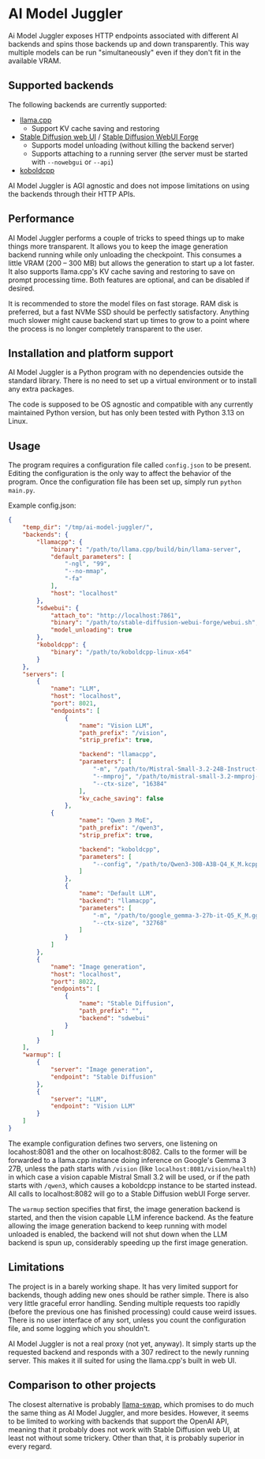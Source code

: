 # AI Model Juggler

Ai Model Juggler exposes HTTP endpoints associated with different AI backends and spins those backends up and down transparently. This way multiple models can be run "simultaneously" even if they don't fit in the available VRAM.

## Supported backends

The following backends are currently supported:
- [llama.cpp](https://github.com/ggml-org/llama.cpp)
  - Support KV cache saving and restoring
- [Stable Diffusion web UI](https://github.com/AUTOMATIC1111/stable-diffusion-webui) / [Stable Diffusion WebUI Forge](https://github.com/lllyasviel/stable-diffusion-webui-forge)
  - Supports model unloading (without killing the backend server)
  - Supports attaching to a running server (the server must be started with ```--nowebgui``` or ```--api```)
- [koboldcpp](https://github.com/LostRuins/koboldcpp)

AI Model Juggler is AGI agnostic and does not impose limitations on using the backends through their HTTP APIs.

## Performance

AI Model Juggler performs a couple of tricks to speed things up to make things more transparent. It allows you to keep the image generation backend running while only unloading the checkpoint. This consumes a little VRAM (200 – 300 MB) but allows the generation to start up a lot faster. It also supports llama.cpp's KV cache saving and restoring to save on prompt processing time. Both features are optional, and can be disabled if desired.

It is recommended to store the model files on fast storage. RAM disk is preferred, but a fast NVMe SSD should be perfectly satisfactory. Anything much slower might cause backend start up times to grow to a point where the process is no longer completely transparent to the user.

## Installation and platform support

AI Model Juggler is a Python program with no dependencies outside the standard library. There is no need to set up a virtual environment or to install any extra packages.

The code is supposed to be OS agnostic and compatible with any currently maintained Python version, but has only been tested with Python 3.13 on Linux.

## Usage

The program requires a configuration file called ```config.json``` to be present. Editing the configuration is the only way to affect the behavior of the program. Once the configuration file has been set up, simply run ```python main.py```.

Example config.json:
```json
{
    "temp_dir": "/tmp/ai-model-juggler/",
    "backends": {
        "llamacpp": {
            "binary": "/path/to/llama.cpp/build/bin/llama-server",
            "default_parameters": [
                "-ngl", "99",
                "--no-mmap",
                "-fa"
            ],
            "host": "localhost"
        },
        "sdwebui": {
            "attach_to": "http://localhost:7861",
            "binary": "/path/to/stable-diffusion-webui-forge/webui.sh",
            "model_unloading": true
        },
        "koboldcpp": {
            "binary": "/path/to/koboldcpp-linux-x64"
        }
    },
    "servers": [
        {
            "name": "LLM",
            "host": "localhost",
            "port": 8021,
            "endpoints": [
                {
                    "name": "Vision LLM",
                    "path_prefix": "/vision",
                    "strip_prefix": true,

                    "backend": "llamacpp",
                    "parameters": [
                        "-m", "/path/to/Mistral-Small-3.2-24B-Instruct-2506-Q5_K_M.gguf",
                        "--mmproj", "/path/to/mistral-small-3.2-mmproj-f16.gguf",
                        "--ctx-size", "16384"
                    ],
                    "kv_cache_saving": false
                },
            {
                    "name": "Qwen 3 MoE",
                    "path_prefix": "/qwen3",
                    "strip_prefix": true,

                    "backend": "koboldcpp",
                    "parameters": [
                        "--config", "/path/to/Qwen3-30B-A3B-Q4_K_M.kcpps"
                    ]
                },
                {
                    "name": "Default LLM",
                    "backend": "llamacpp",
                    "parameters": [
                        "-m", "/path/to/google_gemma-3-27b-it-Q5_K_M.gguf",
                        "--ctx-size", "32768"
                    ]
                }
            ]
        },
        {
            "name": "Image generation",
            "host": "localhost",
            "port": 8022,
            "endpoints": [
                {
                    "name": "Stable Diffusion",
                    "path_prefix": "",
                    "backend": "sdwebui"
                }
            ]
        }
    ],
    "warmup": [
        {
            "server": "Image generation",
            "endpoint": "Stable Diffusion"
        },
        {
            "server": "LLM",
            "endpoint": "Vision LLM"
        }
    ]
}
```

The example configuration defines two servers, one listening on locahost:8081 and the other on localhost:8082. Calls to the former will be forwarded to a llama.cpp instance doing inference on Google's Gemma 3 27B, unless the path starts with ```/vision``` (like ```localhost:8081/vision/health```) in which case a vision capable Mistral Small 3.2 will be used, or if the path starts with ```/qwen3```, which causes a koboldcpp instance to be started instead. All calls to localhost:8082 will go to a Stable Diffusion webUI Forge server.

The ```warmup``` section specifies that first, the image generation backend is started, and then the vision capable LLM inference backend. As the feature allowing the image generation backend to keep running with model unloaded is enabled, the backend will not shut down when the LLM backend is spun up, considerably speeding up the first image generation.


## Limitations

The project is in a barely working shape. It has very limited support for backends, though adding new ones should be rather simple. There is also very little graceful error handling. Sending multiple requests too rapidly (before the previous one has finished processing) could cause weird issues. There is no user interface of any sort, unless you count the configuration file, and some logging which you shouldn't.

AI Model Juggler is not a real proxy (not yet, anyway). It simply starts up the requested backend and responds with a 307 redirect to the newly running server. This makes it ill suited for using the llama.cpp's built in web UI.

## Comparison to other projects

The closest alternative is probably [llama-swap](https://github.com/mostlygeek/llama-swap), which promises to do much the same thing as AI Model Juggler, and more besides. However, it seems to be limited to working with backends that support the OpenAI API, meaning that it probably does not work with Stable Diffusion web UI, at least not without some trickery. Other than that, it is probably superior in every regard.

